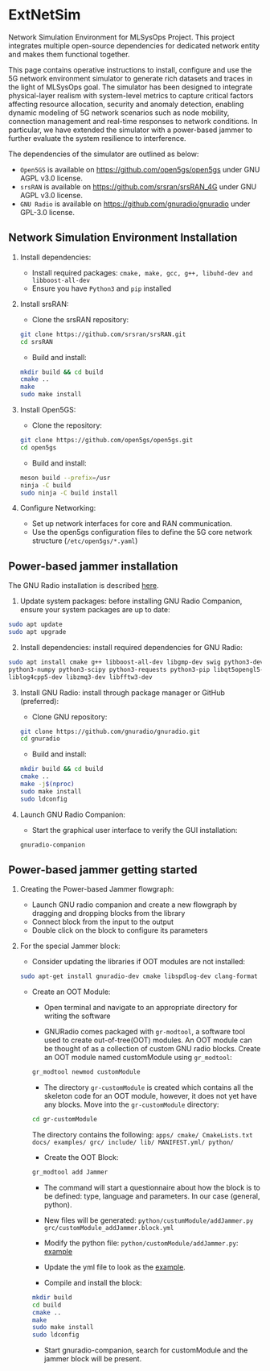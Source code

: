 # ExtNetSim
Network Simulation Environment for MLSysOps Project. This project integrates multiple open-source dependencies for dedicated network entity and makes them functional together.

This page contains operative instructions to install, configure and use the 5G network environment simulator to generate rich datasets and traces in the light of MLSysOps goal. The simulator has been designed to integrate physical-layer realism with system-level metrics to capture critical factors affecting resource allocation, security and anomaly detection, enabling dynamic modeling of 5G network scenarios such as node mobility, connection management and real-time responses to network conditions. In particular, we have extended the simulator with a power-based jammer to further evaluate the system resilience to interference.

The dependencies of the simulator are outlined as below:

- `Open5GS` is available on https://github.com/open5gs/open5gs under GNU AGPL v3.0 license.
- `srsRAN` is available on https://github.com/srsran/srsRAN_4G under GNU AGPL v3.0 license.
- `GNU Radio` is available on https://github.com/gnuradio/gnuradio under GPL-3.0 license. 

## Network Simulation Environment Installation

1. Install dependencies:
    - Install required packages: `cmake, make, gcc, g++, libuhd-dev and libboost-all-dev`
    - Ensure you have `Python3` and `pip` installed 

2. Install srsRAN:
    - Clone the srsRAN repository: 
    ```bash
    git clone https://github.com/srsran/srsRAN.git 
    cd srsRAN
    ```
    - Build and install:
    ```bash
    mkdir build && cd build 
    cmake .. 
    make 
    sudo make install 
    ```
3. Install Open5GS:
    - Clone the repository:
    ```bash
    git clone https://github.com/open5gs/open5gs.git 
    cd open5gs
    ```
    - Build and install:
    ```bash
    meson build --prefix=/usr 
    ninja -C build 
    sudo ninja -C build install 
    ```
4. Configure Networking:
    - Set up network interfaces for core and RAN communication.
    - Use the open5gs configuration files to define the 5G core network structure (`/etc/open5gs/*.yaml`)

## Power-based jammer installation

The GNU Radio installation is described [here](https://wiki.gnuradio.org/index.php?title=Creating_Python_OOT_with_gr-modtool).

1. Update system packages: before installing GNU Radio Companion, ensure your system packages are up to date:
```bash
sudo apt update 
sudo apt upgrade
```

2. Install dependencies: install required dependencies for GNU Radio:
```bash
sudo apt install cmake g++ libboost-all-dev libgmp-dev swig python3-dev python3-mako \
python3-numpy python3-scipy python3-requests python3-pip libqt5opengl5-dev \
liblog4cpp5-dev libzmq3-dev libfftw3-dev
```

3. Install GNU Radio: install through package manager or GitHub (preferred):

    - Clone GNU repository:
    ```bash
    git clone https://github.com/gnuradio/gnuradio.git 
    cd gnuradio
    ```

    - Build and install:
    ```bash
    mkdir build && cd build 
    cmake .. 
    make -j$(nproc) 
    sudo make install 
    sudo ldconfig 
    ```

4. Launch GNU Radio Companion:

    - Start the graphical user interface to verify the GUI installation: 
    ```bash
    gnuradio-companion
    ```

## Power-based jammer getting started

1. Creating the Power-based Jammer flowgraph:

    - Launch GNU radio companion and create a new flowgraph by dragging and dropping blocks from the library 
    - Connect block from the input to the output 
    - Double click on the block to configure its parameters

2. For the special Jammer block: 
    - Consider updating the libraries if OOT modules are not installed: 
    ```bash
    sudo apt-get install gnuradio-dev cmake libspdlog-dev clang-format 
    ```
    - Create an OOT Module:

        - Open terminal and navigate to an appropriate directory for writing the software 

        - GNURadio comes packaged with `gr-modtool`, a software tool used to create out-of-tree(OOT) modules. An OOT module can be thought of as a collection of custom GNU radio blocks. Create an OOT module named customModule using `gr_modtool`: 
        ```bash 
        gr_modtool newmod customModule 
        ```

        - The directory `gr-customModule` is created which contains all the skeleton code for an OOT module, however, it does not yet have any blocks. Move into the `gr-customModule` directory: 
        ```bash
        cd gr-customModule 
        ```

        The directory contains the following: 
        `apps/ cmake/ CmakeLists.txt  docs/ examples/ grc/ include/ lib/ MANIFEST.yml/ python/`

        - Create the OOT Block: 
        ```bash 
        gr_modtool add Jammer 
        ```

        - The command will start a questionnaire about how the block is to be defined: type, language and parameters. In our case (general, python). 

        - New files will be generated: 
        `python/custumModule/addJammer.py`
        `grc/customModule_addJammer.block.yml` 

        - Modify the python file: `python/customModule/addJammer.py`: [example](examples/addJammer.py)

        - Update the yml file to look as the [example](examples/customModule_jammer.block.yml).

        - Compile and install the block:
        ```bash
        mkdir build 
        cd build 
        cmake .. 
        make 
        sudo make install  
        sudo ldconfig 
        ```

        - Start gnuradio-companion, search for customModule and the jammer block will be present.  
